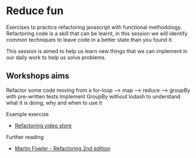 # Reduce fun

Exercises to practice refactoring javascript with functional methodology.
Refactoring code is a skill that can be learnt, in this session we will identify common techniques to leave code in a better state than you found it.

This session is aimed to help us learn new things that we can implement in our daily work to help us solve problems.

## Workshops aims

Refactor some code moving from a for-loop --> map --> reduce --> groupBy with pre-written tests
Implement GroupBy without lodash to understand what it is doing, why and when to use it

Example exercise

- [Refactoring video store](https://www.martinfowler.com/articles/refactoring-video-store-js/)

Further reading

- [Martin Fowler - Refactoring 2nd edition](https://martinfowler.com/articles/refactoring-2nd-ed.html#rough-cut-available-on-safari)
